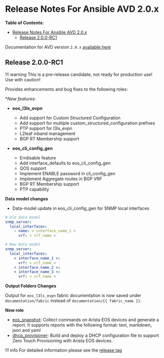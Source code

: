 # Release Notes For Ansible AVD 2.0.x

**Table of Contents:**

- [Release Notes For Ansible AVD 2.0.x](#release-notes-for-ansible-avd-20x)
  - [Release 2.0.0-RC1](#release-200-rc1)

Documentation for AVD version `2.0.x` [available here](https://www.avd.sh/en/releases-v2.0.x/)

## Release 2.0.0-RC1

!!! warning
    This is a pre-release candidate, not ready for production use!
    Use with caution!

Provides enhancements and bug fixes to the following roles:

**New features:*

- __eos_l3ls_evpn__

  - Add support for Custom Structured Configuration
  - Add support for multiple custom_structured_configuration prefixes
  - PTP support for l3ls_evpn
  - L2leaf inband management
  - BGP RT Membership support

- __eos_cli_config_gen__

  - Errdisable feature
  - Add interface_defaults to eos_cli_config_gen
  - QOS support
  - Implement ENABLE password in cli_config_gen
  - Implement Aggregate routes in BGP VRF
  - BGP RT Membership support
  - PTP capability

**Data model changes**

- Data-model update in eos_cli_config_gen for SNMP local interfaces

```yaml
# Old data model
snmp_server:
  local_interfaces:
    - name: < interface_name_1 >
      vrf: < vrf_name >

# New Data model
snmp_server:
  local_interfaces:
    < interface_name_1 >:
      vrf: < vrf_name >
    < interface_name_2 >:
    < interface_name_3 >:
      vrf: < vrf_name >
```

**Output Folders Changes**

Output for `eos_l3ls_evpn` fabric documentation is now saved under `documentation/fabric` instead of `documentation/{{ fabric_name }}`.

**New role**

- [eos_snapshot](https://www.avd.sh/en/latest/roles/eos_snapshot/): Collect commands on Arista EOS devices and generate a report. It supports reports with the following format: text, markdown, json and yaml
- [dhcp_provisioner](https://www.avd.sh/en/latest/roles/dhcp_provisioner/): Build and deploy a DHCP configuration file to support Zero Touch Provisioning with Arista EOS devices.

!!! info
    For detailed information please see the [release tag](https://github.com/aristanetworks/ansible-avd/releases/tag/v2.0.0rc1)
